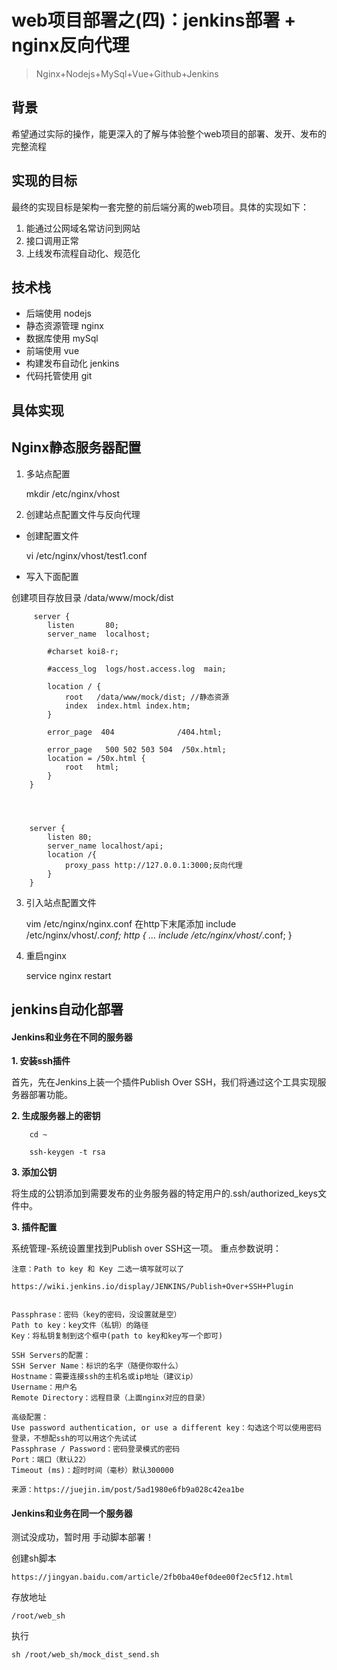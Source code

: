 # web项目部署之(四)：jenkins部署 + nginx反向代理

> Nginx+Nodejs+MySql+Vue+Github+Jenkins

## 背景
希望通过实际的操作，能更深入的了解与体验整个web项目的部署、发开、发布的完整流程

## 实现的目标

最终的实现目标是架构一套完整的前后端分离的web项目。具体的实现如下：

1. 能通过公网域名常访问到网站
2. 接口调用正常
3. 上线发布流程自动化、规范化

## 技术栈

- 后端使用 nodejs
- 静态资源管理 nginx
- 数据库使用 mySql
- 前端使用 vue
- 构建发布自动化 jenkins
- 代码托管使用 git

## 具体实现


## Nginx静态服务器配置

1. 多站点配置


    mkdir /etc/nginx/vhost

2.  创建站点配置文件与反向代理


- 创建配置文件


    vi /etc/nginx/vhost/test1.conf
    
    
-  写入下面配置

创建项目存放目录 /data/www/mock/dist


         server {
            listen       80;
            server_name  localhost;
            
            #charset koi8-r;
            
            #access_log  logs/host.access.log  main;
            
            location / {
                root   /data/www/mock/dist; //静态资源
                index  index.html index.htm;
            }
        
            error_page  404              /404.html;
            
            error_page   500 502 503 504  /50x.html;
            location = /50x.html {
                root   html;
            }
        }

        
        
        
        server {
            listen 80;
            server_name localhost/api;
            location /{
                proxy_pass http://127.0.0.1:3000;反向代理
            }
        }
    
    
    
3. 引入站点配置文件


    vim /etc/nginx/nginx.conf
    在http下末尾添加 include /etc/nginx/vhost/*.conf;
    http {
        ...
        include /etc/nginx/vhost/*.conf;
    }
    
4. 重启nginx


    service nginx restart


## jenkins自动化部署

#### Jenkins和业务在不同的服务器

**1. 安装ssh插件**

首先，先在Jenkins上装一个插件Publish Over SSH，我们将通过这个工具实现服务器部署功能。


**2. 生成服务器上的密钥**

        cd ~
        
        ssh-keygen -t rsa
        
**3. 添加公钥**

将生成的公钥添加到需要发布的业务服务器的特定用户的.ssh/authorized_keys文件中。
        
**3. 插件配置**

系统管理-系统设置里找到Publish over SSH这一项。 重点参数说明：

    注意：Path to key 和 Key 二选一填写就可以了

    https://wiki.jenkins.io/display/JENKINS/Publish+Over+SSH+Plugin


    Passphrase：密码（key的密码，没设置就是空）
    Path to key：key文件（私钥）的路径
    Key：将私钥复制到这个框中(path to key和key写一个即可)
    
    SSH Servers的配置：
    SSH Server Name：标识的名字（随便你取什么）
    Hostname：需要连接ssh的主机名或ip地址（建议ip）
    Username：用户名
    Remote Directory：远程目录（上面nginx对应的目录）
    
    高级配置：
    Use password authentication, or use a different key：勾选这个可以使用密码登录，不想配ssh的可以用这个先试试
    Passphrase / Password：密码登录模式的密码
    Port：端口（默认22）
    Timeout (ms)：超时时间（毫秒）默认300000
    
    来源：https://juejin.im/post/5ad1980e6fb9a028c42ea1be
    
#### Jenkins和业务在同一个服务器

测试没成功，暂时用 手动脚本部署！

创建sh脚本

    https://jingyan.baidu.com/article/2fb0ba40ef0dee00f2ec5f12.html
    
存放地址

    /root/web_sh
    
执行

    sh /root/web_sh/mock_dist_send.sh





